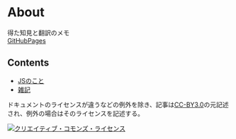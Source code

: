 # About
得た知見と翻訳のメモ  
[GitHubPages](https://ravie403.github.io)

## Contents
- [JSのこと](./JavaScript/)
- [雑記](./others)

ドキュメントのライセンスが違うなどの例外を除き、記事は[CC-BY3.0](http://creativecommons.org/licenses/by/3.0)の元記述され、例外の場合はそのライセンスを記述する。

[![クリエイティブ・コモンズ・ライセンス](https://i.creativecommons.org/l/by/3.0/88x31.png)](http://creativecommons.org/licenses/by/3.0)
